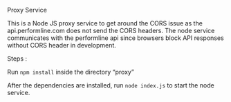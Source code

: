 Proxy Service

This is a Node JS proxy service to get around the CORS issue as the api.performline.com does not send the CORS headers. The node service communicates with the performline api since browsers block API responses without CORS header in development.

Steps :

Run `npm install` inside the directory “proxy”

After the dependencies are installed, run `node index.js` to start the node service.



